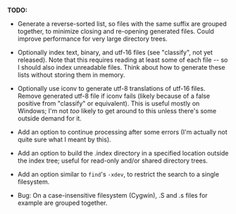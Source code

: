 **TODO:**

- Generate a reverse-sorted list, so files with the same suffix are
  grouped together, to minimize closing and re-opening generated files.
  Could improve performance for very large directory trees.

- Optionally index text, binary, and utf-16 files (see "classify",
  not yet released).  Note that this requires reading at least some of
  each file -- so I should also index unreadable files.  Think about
  how to generate these lists without storing them in memory.

- Optionally use iconv to generate utf-8 translations of utf-16 files.
  Remove generated utf-8 file if iconv fails (likely because of a false
  positive from "classify" or equivalent).  This is useful mostly on
  Windows; I'm not *too* likely to get around to this unless there's
  some outside demand for it.

- Add an option to continue processing after some errors (I'm actually
  not quite sure what I meant by this).

- Add an option to build the .index directory in a specified location
  outside the index tree; useful for read-only and/or shared directory
  trees.

- Add an option similar to `find`'s `-xdev`, to restrict the search
  to a single filesystem.

- Bug: On a case-insensitive filesystem (Cygwin), .S and .s files
  for example are grouped together.

